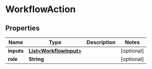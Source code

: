 

# WorkflowAction


## Properties

Name | Type | Description | Notes
------------ | ------------- | ------------- | -------------
**inputs** | [**List&lt;WorkflowInput&gt;**](WorkflowInput.md) |  |  [optional]
**role** | **String** |  |  [optional]




